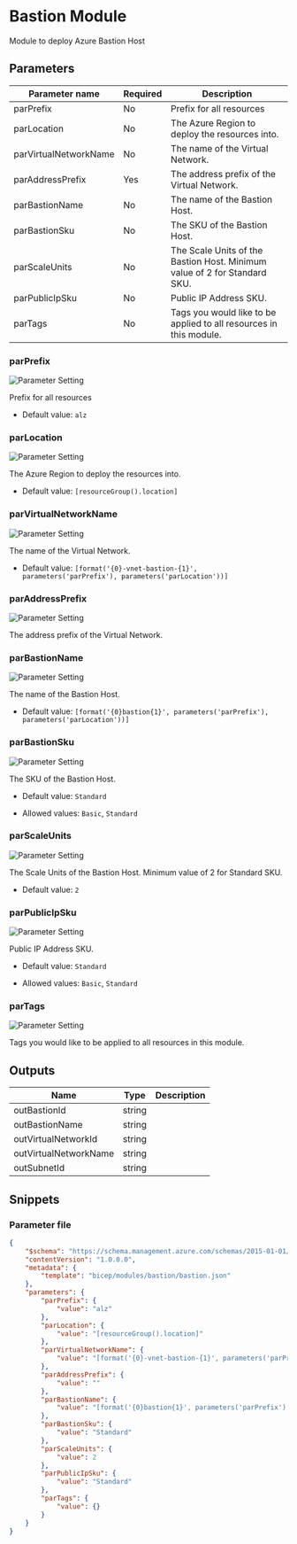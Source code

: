 # Bastion Module 

Module to deploy Azure Bastion Host

## Parameters

Parameter name | Required | Description
-------------- | -------- | -----------
parPrefix      | No       | Prefix for all resources
parLocation    | No       | The Azure Region to deploy the resources into.
parVirtualNetworkName | No       | The name of the Virtual Network.
parAddressPrefix | Yes      | The address prefix of the Virtual Network.
parBastionName | No       | The name of the Bastion Host.
parBastionSku  | No       | The SKU of the Bastion Host.
parScaleUnits  | No       | The Scale Units of the Bastion Host. Minimum value of 2 for Standard SKU.
parPublicIpSku | No       | Public IP Address SKU.
parTags        | No       | Tags you would like to be applied to all resources in this module.

### parPrefix

![Parameter Setting](https://img.shields.io/badge/parameter-optional-green?style=flat-square)

Prefix for all resources

- Default value: `alz`

### parLocation

![Parameter Setting](https://img.shields.io/badge/parameter-optional-green?style=flat-square)

The Azure Region to deploy the resources into.

- Default value: `[resourceGroup().location]`

### parVirtualNetworkName

![Parameter Setting](https://img.shields.io/badge/parameter-optional-green?style=flat-square)

The name of the Virtual Network.

- Default value: `[format('{0}-vnet-bastion-{1}', parameters('parPrefix'), parameters('parLocation'))]`

### parAddressPrefix

![Parameter Setting](https://img.shields.io/badge/parameter-required-orange?style=flat-square)

The address prefix of the Virtual Network.

### parBastionName

![Parameter Setting](https://img.shields.io/badge/parameter-optional-green?style=flat-square)

The name of the Bastion Host.

- Default value: `[format('{0}bastion{1}', parameters('parPrefix'), parameters('parLocation'))]`

### parBastionSku

![Parameter Setting](https://img.shields.io/badge/parameter-optional-green?style=flat-square)

The SKU of the Bastion Host.

- Default value: `Standard`

- Allowed values: `Basic`, `Standard`

### parScaleUnits

![Parameter Setting](https://img.shields.io/badge/parameter-optional-green?style=flat-square)

The Scale Units of the Bastion Host. Minimum value of 2 for Standard SKU.

- Default value: `2`

### parPublicIpSku

![Parameter Setting](https://img.shields.io/badge/parameter-optional-green?style=flat-square)

Public IP Address SKU.

- Default value: `Standard`

- Allowed values: `Basic`, `Standard`

### parTags

![Parameter Setting](https://img.shields.io/badge/parameter-optional-green?style=flat-square)

Tags you would like to be applied to all resources in this module.

## Outputs

Name | Type | Description
---- | ---- | -----------
outBastionId | string |
outBastionName | string |
outVirtualNetworkId | string |
outVirtualNetworkName | string |
outSubnetId | string |

## Snippets

### Parameter file

```json
{
    "$schema": "https://schema.management.azure.com/schemas/2015-01-01/deploymentParameters.json#",
    "contentVersion": "1.0.0.0",
    "metadata": {
        "template": "bicep/modules/bastion/bastion.json"
    },
    "parameters": {
        "parPrefix": {
            "value": "alz"
        },
        "parLocation": {
            "value": "[resourceGroup().location]"
        },
        "parVirtualNetworkName": {
            "value": "[format('{0}-vnet-bastion-{1}', parameters('parPrefix'), parameters('parLocation'))]"
        },
        "parAddressPrefix": {
            "value": ""
        },
        "parBastionName": {
            "value": "[format('{0}bastion{1}', parameters('parPrefix'), parameters('parLocation'))]"
        },
        "parBastionSku": {
            "value": "Standard"
        },
        "parScaleUnits": {
            "value": 2
        },
        "parPublicIpSku": {
            "value": "Standard"
        },
        "parTags": {
            "value": {}
        }
    }
}
```
